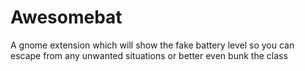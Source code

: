 # Awesomebat
A  gnome extension which will show the fake battery level so you can escape from any unwanted situations or better even bunk the class
